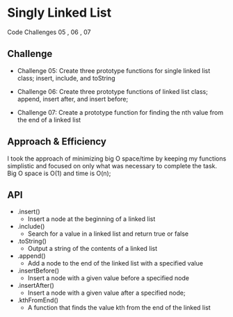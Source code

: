 # Singly Linked List

Code Challenges 05 , 06 , 07

## Challenge

- Challenge 05: Create three prototype functions for single linked list class; insert, include, and toString

- Challenge 06: Create three prototype functions of linked list class; append, insert after, and insert before;

* Challenge 07: Create a prototype function for finding the nth value from the end of a linked list

## Approach & Efficiency

I took the approach of minimizing big O space/time by keeping my functions simplistic and focused on only what was necessary to complete the task.
Big O space is O(1) and time is O(n);

## API

- .insert()
  - Insert a node at the beginning of a linked list
- .include()
  - Search for a value in a linked list and return true or false
- .toString()
  - Output a string of the contents of a linked list
- .append()
  - Add a node to the end of the linked list with a specified value
- .insertBefore()
  - Insert a node with a given value before a specified node
- .insertAfter()
  - Insert a node with a given value after a specified node;
- .kthFromEnd()
  - A function that finds the value kth from the end of the linked list